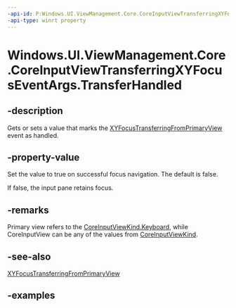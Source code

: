 ```yaml
---
-api-id: P:Windows.UI.ViewManagement.Core.CoreInputViewTransferringXYFocusEventArgs.TransferHandled
-api-type: winrt property
---
```


<!-- Property syntax.
public bool TransferHandled { get;  set; }
-->

# Windows.UI.ViewManagement.Core.CoreInputViewTransferringXYFocusEventArgs.TransferHandled

## -description

Gets or sets a value that marks the [XYFocusTransferringFromPrimaryView](coreinputview_xyfocustransferringfromprimaryview.md) event as handled.

## -property-value

Set the value to true on successful focus navigation. The default is false.

If false, the input pane retains focus.

## -remarks

Primary view refers to the [CoreInputViewKind.Keyboard](coreinputviewkind.md#-field-keyboard1), while CoreInputView can be any of the values from [CoreInputViewKind](coreinputviewkind.md).

## -see-also

[XYFocusTransferringFromPrimaryView](coreinputview_xyfocustransferringfromprimaryview.md)

## -examples
